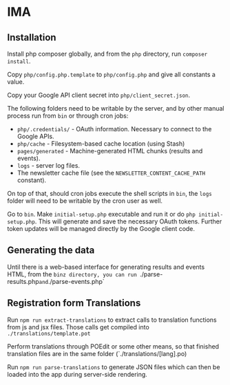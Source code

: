 # IMA

## Installation
Install php composer globally, and from the `php` directory, run `composer install`.

Copy `php/config.php.template` to `php/config.php` and give all constants a value.

Copy your Google API client secret into `php/client_secret.json`.

The following folders need to be writable by the server, and by other manual process run from `bin` or through cron jobs:
* `php/.credentials/` - OAuth information. Necessary to connect to the Google APIs.
* `php/cache` - Filesystem-based cache location (using Stash)
* `pages/generated` - Machine-generated HTML chunks (results and events).
* `logs` - server log files.
* The newsletter cache file (see the `NEWSLETTER_CONTENT_CACHE_PATH` constant).


On top of that, should cron jobs execute the shell scripts in `bin`, the `logs` folder will need to be writable by the cron user as well.

Go to `bin`. Make `initial-setup.php` executable and run it or do `php initial-setup.php`. This will generate and save the necessary OAuth tokens.
Further token updates will be managed directly by the Google client code.

## Generating the data
Until there is a web-based interface for generating results and events HTML, from the `binz directory, you can run `./parse-results.php` and `./parse-events.php`


## Registration form Translations
Run `npm run extract-translations` to extract calls to translation functions from js and jsx files.
Those calls get compiled into `./translations/template.pot`

Perform translations through POEdit or some other means, so that finished translation files are in the same folder (`./translations/[lang].po)

Run `npm run parse-translations` to generate JSON files which can then be loaded into the app during server-side rendering.